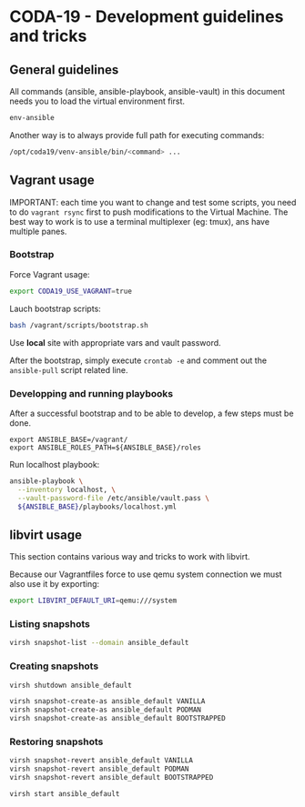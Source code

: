 # CODA-19 - Development guidelines and tricks

## General guidelines

All commands (ansible, ansible-playbook, ansible-vault) in this document needs you
to load the virtual environment first.

```bash
env-ansible
```

Another way is to always provide full path for executing commands:

```bash
/opt/coda19/venv-ansible/bin/<command> ...
```

## Vagrant usage

IMPORTANT: each time you want to change and test some scripts, you need to do
`vagrant rsync` first to push modifications to the Virtual Machine. The best way
to work is to use a terminal multiplexer (eg: tmux), ans have multiple panes.

### Bootstrap

Force Vagrant usage:

```bash
export CODA19_USE_VAGRANT=true
```

Lauch bootstrap scripts:

```bash
bash /vagrant/scripts/bootstrap.sh
```

Use **local** site with appropriate vars and vault password.

After the bootstrap, simply execute `crontab -e` and comment out the `ansible-pull`
script related line.

### Developping and running playbooks

After a successful bootstrap and to be able to develop, a few steps must be done.

```
export ANSIBLE_BASE=/vagrant/
export ANSIBLE_ROLES_PATH=${ANSIBLE_BASE}/roles
```

Run localhost playbook:

```bash
ansible-playbook \
  --inventory localhost, \
  --vault-password-file /etc/ansible/vault.pass \
  ${ANSIBLE_BASE}/playbooks/localhost.yml
```

## libvirt usage

This section contains various way and tricks to work with libvirt.

Because our Vagrantfiles force to use qemu system connection we must also
use it by exporting:

```bash
export LIBVIRT_DEFAULT_URI=qemu:///system
```

### Listing snapshots

```bash
virsh snapshot-list --domain ansible_default
```

### Creating snapshots

```bash
virsh shutdown ansible_default

virsh snapshot-create-as ansible_default VANILLA
virsh snapshot-create-as ansible_default PODMAN
virsh snapshot-create-as ansible_default BOOTSTRAPPED
```

### Restoring snapshots

```bash
virsh snapshot-revert ansible_default VANILLA
virsh snapshot-revert ansible_default PODMAN
virsh snapshot-revert ansible_default BOOTSTRAPPED

virsh start ansible_default
```
